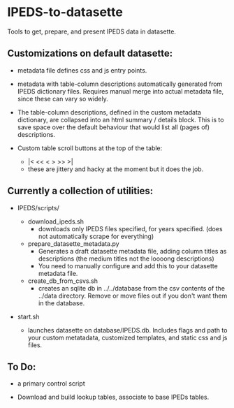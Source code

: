 # IPEDS-to-datasette
Tools to get, prepare, and present IPEDS data in datasette.


## Customizations on default datasette:

- metadata file defines css and js entry points.

- metadata with table-column descriptions automatically generated from IPEDS dictionary files. Requires manual merge into actual metadata file, since these can vary so widely. 

- The table-column descriptions, defined in the custom metadata dictionary, are collapsed into an html summary / details block. This is to save space over the default behaviour that would list all (pages of) descriptions.  

- Custom table scroll buttons at the top of the table:
    - |< << < > >> >|
    - these are jittery and hacky at the moment but it does the job.


## Currently a collection of utilities:

- IPEDS/scripts/
    - download_ipeds.sh 
        - downloads only IPEDS files specified, for years specified. (does not automatically scrape for everything)
    - prepare_datasette_metadata.py 
        - Generates a draft datasette metadata file, adding column titles as descriptions (the medium titles not the loooong descriptions)  
        - You need to manually configure and add this to your datasette metadata file.
    - create_db_from_csvs.sh
        - creates an sqlite db in ../../database from the csv contents of the ../data directory. Remove or move files out if you don't want them in the database. 
    
- start.sh
    - launches datasette on database/IPEDS.db. Includes flags and path to your custom metatadata, customized templates, and static css and js files.




## To Do:
- a primary control script

- Download and build lookup tables, associate to base IPEDs tables. 